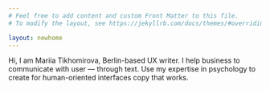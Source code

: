 ```yaml
---
# Feel free to add content and custom Front Matter to this file.
# To modify the layout, see https://jekyllrb.com/docs/themes/#overriding-theme-defaults

layout: newhome
---
```

<p>Hi, I am Mariia Tikhomirova, Berlin-based UX writer. I help business to communicate with user — through text. Use my expertise in psychology to create for human-oriented interfaces copy that works. </p>

<!-- layout: home -->